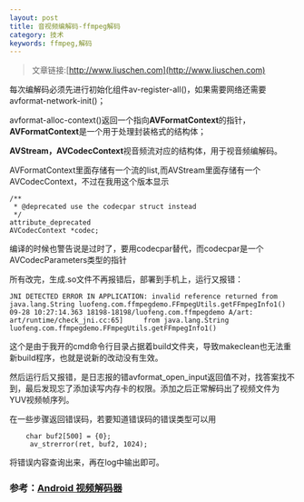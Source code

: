 ```yaml
---
layout: post
title: 音视频编解码-ffmpeg解码
category: 技术
keywords: ffmpeg,解码
---
```


>文章链接:[http://www.liuschen.com](http://www.liuschen.com)


每次编解码必须先进行初始化组件av-register-all()，如果需要网络还需要avformat-network-init()；


avformat-alloc-context()返回一个指向**AVFormatContext**的指针，**AVFormatContext**是一个用于处理封装格式的结构体；

**AVStream，AVCodecContext**视音频流对应的结构体，用于视音频编解码。

AVFormatContext里面存储有一个流的list<AVStream>,而AVStream里面存储有一个AVCodecContext，不过在我用这个版本显示

	/**
     * @deprecated use the codecpar struct instead
     */
    attribute_deprecated
    AVCodecContext *codec;

编译的时候也警告说是过时了，要用codecpar替代，而codecpar是一个AVCodecParameters类型的指针


所有改完，生成.so文件不再报错后，部署到手机上，运行又报错：

	JNI DETECTED ERROR IN APPLICATION: invalid reference returned from java.lang.String luofeng.com.ffmpegdemo.FFmpegUtils.getFFmpegInfo1()
	09-28 10:27:14.363 18198-18198/luofeng.com.ffmpegdemo A/art: art/runtime/check_jni.cc:65]     from java.lang.String luofeng.com.ffmpegdemo.FFmpegUtils.getFFmpegInfo1()

这个是由于我开的cmd命令行目录占据着build文件夹，导致makeclean也无法重新build程序，也就是说新的改动没有生效。


然后运行后又报错，是日志报的错avformat_open_input返回值不对，找答案找不到，最后发现忘了添加读写内存卡的权限。添加之后正常解码出了视频文件为YUV视频帧序列。


在一些步骤返回错误码，若要知道错误码的错误类型可以用

		char buf2[500] = {0};
         av_strerror(ret, buf2, 1024);

将错误内容查询出来，再在log中输出即可。

### 参考：[Android 视频解码器](http://blog.csdn.net/leixiaohua1020/article/details/47010637)

